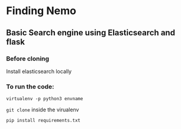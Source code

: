 # Finding Nemo
## Basic Search engine using Elasticsearch and flask

### Before cloning

Install elasticsearch locally

### To run the code:

`virtualenv -p python3 envname`

`git clone` inside the virualenv 

`pip install requirements.txt`

